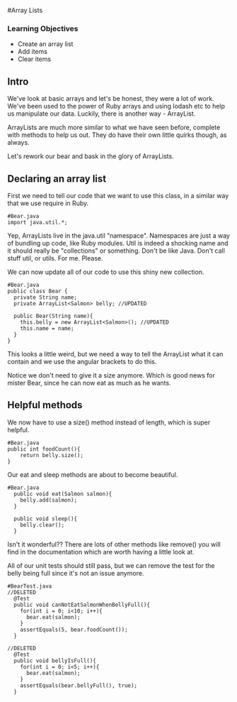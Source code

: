#Array Lists

### Learning Objectives
- Create an array list
- Add items
- Clear items

## Intro

We've look at basic arrays and let's be honest, they were a lot of work. We've been used to the power of Ruby arrays and using lodash etc to help us manipulate our data. Luckily, there is another way - ArrayList.

ArrayLists are much more similar to what we have seen before, complete with methods to help us out. They do have their own little quirks though, as always.

Let's rework our bear and bask in the glory of ArrayLists.

## Declaring an array list

First we need to tell our code that we want to use this class, in a similar way that we use require in Ruby.

```
#Bear.java
import java.util.*;
```

Yep, ArrayLists live in the java.util "namespace". Namespaces are just a way of bundling up code, like Ruby modules. Util is indeed a shocking name and it should really be "collections" or something. Don't be like Java. Don't call stuff util, or utils. For me. Please.

We can now update all of our code to use this shiny new collection. 

```
#Bear.java
public class Bear {
  private String name;
  private ArrayList<Salmon> belly; //UPDATED

  public Bear(String name){
    this.belly = new ArrayList<Salmon>(); //UPDATED
    this.name = name;
  }
}
```

This looks a little weird, but we need a way to tell the ArrayList what it can contain and we use the angular brackets to do this.

Notice we don't need to give it a size anymore. Which is good news for mister Bear, since he can now eat as much as he wants. 

## Helpful methods

We now have to use a size() method instead of length, which is super helpful.

```
#Bear.java
public int foodCount(){
	return belly.size();
}
```

Our eat and sleep methods are about to become beautiful.

```
#Bear.java
  public void eat(Salmon salmon){
    belly.add(salmon);
  }

  public void sleep(){
    belly.clear();
  }
```

Isn't it wonderful?? There are lots of other methods like remove() you will find in the documentation which are worth having a little look at.

All of our unit tests should still pass, but we can remove the test for the belly being full since it's not an issue anymore.

```
#BearTest.java
//DELETED
  @Test
  public void canNotEatSalmonWhenBellyFull(){
    for(int i = 0; i<10; i++){
      bear.eat(salmon);
    }
    assertEquals(5, bear.foodCount());
  }

//DELETED
  @Test
  public void bellyIsFull(){
    for(int i = 0; i<5; i++){
      bear.eat(salmon);
    }
    assertEquals(bear.bellyFull(), true);
  }

```














